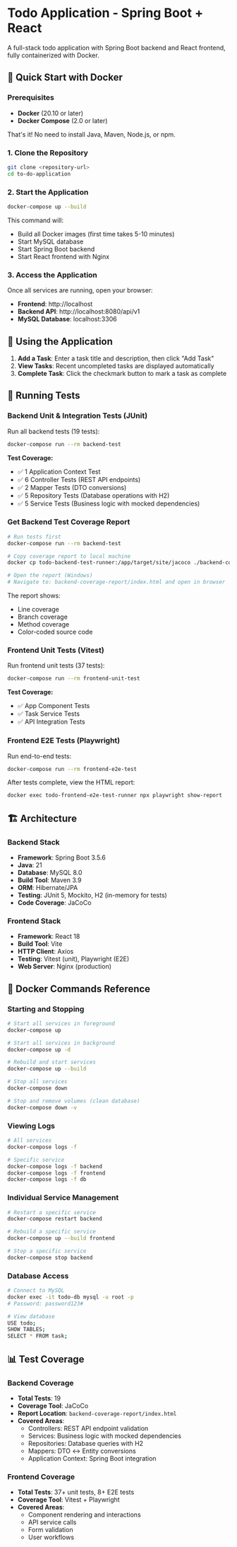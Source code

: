 # Todo Application - Spring Boot + React

A full-stack todo application with Spring Boot backend and React frontend, fully containerized with Docker.

## 🚀 Quick Start with Docker

### Prerequisites

- **Docker** (20.10 or later)
- **Docker Compose** (2.0 or later)

That's it! No need to install Java, Maven, Node.js, or npm.

### 1. Clone the Repository

```bash
git clone <repository-url>
cd to-do-application
```

### 2. Start the Application

```bash
docker-compose up --build
```

This command will:
- Build all Docker images (first time takes 5-10 minutes)
- Start MySQL database
- Start Spring Boot backend
- Start React frontend with Nginx

### 3. Access the Application

Once all services are running, open your browser:

- **Frontend**: http://localhost
- **Backend API**: http://localhost:8080/api/v1
- **MySQL Database**: localhost:3306

## 🎯 Using the Application

1. **Add a Task**: Enter a task title and description, then click "Add Task"
2. **View Tasks**: Recent uncompleted tasks are displayed automatically
3. **Complete Task**: Click the checkmark button to mark a task as complete

## 🧪 Running Tests

### Backend Unit & Integration Tests (JUnit)

Run all backend tests (19 tests):

```bash
docker-compose run --rm backend-test
```

**Test Coverage:**
- ✅ 1 Application Context Test
- ✅ 6 Controller Tests (REST API endpoints)
- ✅ 2 Mapper Tests (DTO conversions)
- ✅ 5 Repository Tests (Database operations with H2)
- ✅ 5 Service Tests (Business logic with mocked dependencies)

### Get Backend Test Coverage Report

```bash
# Run tests first
docker-compose run --rm backend-test

# Copy coverage report to local machine
docker cp todo-backend-test-runner:/app/target/site/jacoco ./backend-coverage-report

# Open the report (Windows)
# Navigate to: backend-coverage-report/index.html and open in browser
```

The report shows:
- Line coverage
- Branch coverage
- Method coverage
- Color-coded source code

### Frontend Unit Tests (Vitest)

Run frontend unit tests (37 tests):

```bash
docker-compose run --rm frontend-unit-test
```

**Test Coverage:**
- ✅ App Component Tests
- ✅ Task Service Tests
- ✅ API Integration Tests

### Frontend E2E Tests (Playwright)

Run end-to-end tests:

```bash
docker-compose run --rm frontend-e2e-test
```

After tests complete, view the HTML report:

```bash
docker exec todo-frontend-e2e-test-runner npx playwright show-report
```

## 🏗️ Architecture

### Backend Stack
- **Framework**: Spring Boot 3.5.6
- **Java**: 21
- **Database**: MySQL 8.0
- **Build Tool**: Maven 3.9
- **ORM**: Hibernate/JPA
- **Testing**: JUnit 5, Mockito, H2 (in-memory for tests)
- **Code Coverage**: JaCoCo

### Frontend Stack
- **Framework**: React 18
- **Build Tool**: Vite
- **HTTP Client**: Axios
- **Testing**: Vitest (unit), Playwright (E2E)
- **Web Server**: Nginx (production)


## 🔧 Docker Commands Reference

### Starting and Stopping

```bash
# Start all services in foreground
docker-compose up

# Start all services in background
docker-compose up -d

# Rebuild and start services
docker-compose up --build

# Stop all services
docker-compose down

# Stop and remove volumes (clean database)
docker-compose down -v
```

### Viewing Logs

```bash
# All services
docker-compose logs -f

# Specific service
docker-compose logs -f backend
docker-compose logs -f frontend
docker-compose logs -f db
```

### Individual Service Management

```bash
# Restart a specific service
docker-compose restart backend

# Rebuild a specific service
docker-compose up --build frontend

# Stop a specific service
docker-compose stop backend
```

### Database Access

```bash
# Connect to MySQL
docker exec -it todo-db mysql -u root -p
# Password: password123#

# View database
USE todo;
SHOW TABLES;
SELECT * FROM task;
```

## 📊 Test Coverage

### Backend Coverage
- **Total Tests**: 19
- **Coverage Tool**: JaCoCo
- **Report Location**: `backend-coverage-report/index.html`
- **Covered Areas**:
  - Controllers: REST API endpoint validation
  - Services: Business logic with mocked dependencies
  - Repositories: Database queries with H2
  - Mappers: DTO ↔ Entity conversions
  - Application Context: Spring Boot integration

### Frontend Coverage
- **Total Tests**: 37+ unit tests, 8+ E2E tests
- **Coverage Tool**: Vitest + Playwright
- **Covered Areas**:
  - Component rendering and interactions
  - API service calls
  - Form validation
  - User workflows





